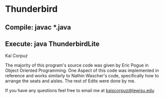 # Thunderbird
## Compile: javac *.java
## Execute: java ThunderbirdLite

Kai Corpuz

The majority of this program's source code was given by Eric Pogue in Object Oriented Programming. One Aspect of this code was implemented in reference and works similarly to Nathin Wascher's code, specifically how to arrange the seats and aisles. The rest of Edits were done by me. 

If you have any questions feel free to email me at kaiscorpuz@lewisu.edu